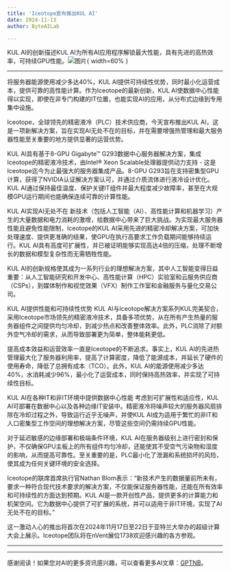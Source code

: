 ```yaml
---
title: 'Iceotope宣布推出KUL AI'
date: 2024-11-13
author: ByteAILab

---
```


KUL AI的创新描述KUL AI为所有AI应用程序解锁最大性能，具有先进的高热效率，可持续GPU性能。![图片](https://ai-techpark.com/wp-content/uploads/2024/11/Iceotope-960x540.jpg){ width=60% }

---
将服务器能源使用减少多达40%，KUL AI提供可持续性优势，同时最小化运营成本，提供可靠的高性能计算。作为Iceotope的最新创新，KUL AI使数据中心性能得以实现，即使在非专门构建的IT位置，也能实现AI的应用，从分布式边缘到专用集中设施。

Iceotope，全球领先的精密液冷（PLC）技术供应商，今天宣布推出KUL AI，这是一项新解决方案，旨在实现AI无处不在的目标，并在需要增强热管理和最大服务器性能至关重要的地方提供显著的运营优势。

KUL AI具有基于8-GPU Gigabyte™ G293数据中心服务器解决方案，集成Iceotope的精密液冷技术，由Intel® Xeon Scalable处理器提供动力支持 - 这是Iceotope迄今为止最强大的服务器集成产品。8-GPU G293旨在支持密集型GPU计算，获得了NVIDIA认证解决方案认可，并通过介质流体进行液冷设计优化。KUL AI通过保持最佳温度、保护关键IT组件并最大程度减少故障率，甚至在大规模GPU运行期间也能确保连续可靠的计算性能。

KUL AI实现AI无处不在
新技术（包括人工智能（AI）、高性能计算和机器学习）产生的大量数据和电力消耗的激增，给数据中心带来了巨大挑战。为实现最大服务器性能且避免性能限制，Iceotope的KUL AI采用先进的精密冷却解决方案，可加快处理速度、提供更准确的结果，使GPU在执行高要求工作负载期间能够持续运行。KUL AI具有高度可扩展性，并已被证明能够实现高达4倍的压缩，处理不断增长的数据和模型复杂性而无需牺牲性能。

KUL AI的创新规格使其成为一系列行业的理想解决方案，其中人工智能变得日益重要：从人工智能研究和开发中心、高性能计算（HPC）实验室和云服务供应商（CSPs），到媒体制作和视觉效果（VFX）制作工作室和金融服务与量化交易公司。

KUL AI提供性能和可持续性优势
KUL AI与Iceotope解决方案系列KUL完美契合，采用Iceotope市场领先的精密液冷技术，具备多项优势，从在所有产生热量的服务器组件之间提供均匀冷却，到减少热点和改善整体效率。此外，PLC消除了对额外空气冷却的需求，从而导致部署更为简单，整体能耗更低。

提高成本效益和运营效率一直是Iceotope的不断追求。事实上，KUL AI的先进热管理最大化了服务器利用率，提高了计算密度，降低了能源成本，并延长了硬件的使用寿命，降低了总拥有成本（TCO）。此外，KUL AI的能源使用减少多达40%，水消耗减少96%，最小化了运营成本，同时保持高热效率，并实现了可持续性目标。

KUL AI在各种IT和非IT环境中提供数据中心性能
考虑到可扩展性和适应性，KUL AI可部署在数据中心以及各种边缘IT安装中。精密液冷将噪声较大的服务器风扇排除在冷却过程之外，导致运行近乎无噪声，并使KUL AI成为适用于繁忙的非IT和人口密集型工作空间的理想解决方案，尽管这些空间仍需持续GPU性能。

对于延迟敏感的边缘部署和极端条件环境，KUL AI在服务器级别上进行密封和保护，不仅确保GPU主板上的所有组件均匀冷却，还能使其不受空气污染物和湿度的影响，从而提高可靠性。至关重要的是，PLC最小化了泄漏和系统损坏的风险，使其成为任何关键环境的安全选择。

Iceotope的联席首席执行官Nathan Blom表示：“新技术产生的数据量前所未有，要求一种符合现代技术要求的解决方案，不仅能保证服务器性能，还能在所有效率和可持续性的方面达到预期。KUL AI是一款开创性产品，提供更多的计算能力和机架空间。它为数据中心提供了可扩展的系统，并可以适用于非IT环境，实现了AI无处不在的目标。”

这一激动人心的推出将首次在2024年11月17日至22日于亚特兰大举办的超级计算大会上展示。Iceotope团队将在nVent展位1738欢迎感兴趣的各方参观。

---
---
感谢阅读！如果您对AI的更多资讯感兴趣，可以查看更多AI文章：[GPTNB](https://gptnb.com)。